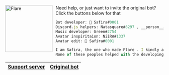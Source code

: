 <img width="150" height="150" align="left" style="float: left; margin: 0 10px 0 0;" alt="Flare" src="https://cdn.discordapp.com/attachments/933455205230592010/965296609426559086/unknown.png"> 
Need help, or just want to invite the original bot?
Click the buttons below for that 

```js
Bot developer: 🌺 Safira#0001
Discord.js helpers: Natasquare#8297 , __person__#0267
Music developer: Green#2754
Avatar inspiritaion: NiiRσ#1337
Avatar edit: 🌺 Safira#0001

I am Safira, the one who made Flare . I kindly ask you to give credits to Natasquare , Person , Me and green
None of these peoples helped with the developing of this bot, I single handedly coded this bot from scratch. The music codes are edited by me, but made by green. Discord.js codes are made by Natasquare and Person
```


|[Support server](https://discord.gg/AyCWGr4zj6)|[Original bot](https://discord.com/api/oauth2/authorize?client_id=957196693298896906&permissions=1479549643895&scope=bot%20applications.commands)
|---|---|
